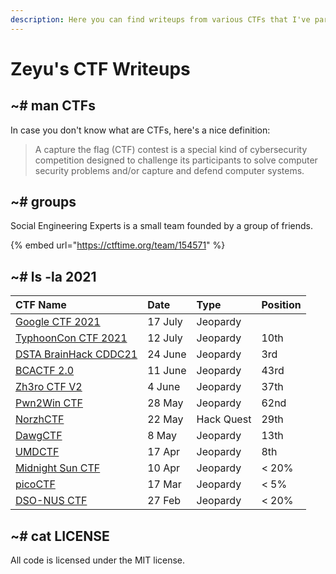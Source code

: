 ```yaml
---
description: Here you can find writeups from various CTFs that I've participated in.
---
```


# Zeyu's CTF Writeups

## ~\# man CTFs

In case you don't know what are CTFs, here's a nice definition:

> A capture the flag \(CTF\) contest is a special kind of cybersecurity competition designed to challenge its participants to solve computer security problems and/or capture and defend computer systems.

## ~\# groups

Social Engineering Experts is a small team founded by a group of friends.

{% embed url="https://ctftime.org/team/154571" %}

## ~\# ls -la 2021

| CTF Name | Date | Type | Position |
| :--- | :--- | :--- | :--- |
| [Google CTF 2021](2021/google-ctf-2021/) | 17 July | Jeopardy |  |
| [TyphoonCon CTF 2021](2021/typhooncon-ctf-2021/) | 12 July | Jeopardy | 10th |
| [DSTA BrainHack CDDC21](2021/dsta-brainhack-cddc21/) | 24 June | Jeopardy | 3rd |
| [BCACTF 2.0](2021/bcactf-2.0/) | 11 June | Jeopardy | 43rd |
| [Zh3ro CTF V2](2021/zh3ro-ctf-v2/) | 4 June | Jeopardy | 37th |
| [Pwn2Win CTF](2021/pwn2win-ctf-2021/) | 28 May | Jeopardy | 62nd |
| [NorzhCTF](2021/norzhctf-2021/) | 22 May | Hack Quest | 29th |
| [DawgCTF](2021/dawgctf-2021/) | 8 May | Jeopardy | 13th |
| [UMDCTF](2021/umdctf-2021/) | 17 Apr | Jeopardy | 8th |
| [Midnight Sun CTF](2021/midnight-sun-ctf/) | 10 Apr | Jeopardy | &lt; 20% |
| [picoCTF](2021/picoctf/) | 17 Mar | Jeopardy | &lt; 5% |
| [DSO-NUS CTF](2021/dso-nus-ctf/) | 27 Feb | Jeopardy | &lt; 20% |

## ~\# cat LICENSE

All code is licensed under the MIT license.

